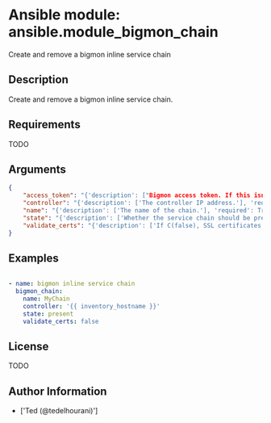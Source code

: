 # Ansible module: ansible.module_bigmon_chain


Create and remove a bigmon inline service chain

## Description

Create and remove a bigmon inline service chain.

## Requirements

TODO

## Arguments

``` json
{
    "access_token": "{'description': ["Bigmon access token. If this isn't set, the environment variable C(BIGSWITCH_ACCESS_TOKEN) is used."]}",
    "controller": "{'description': ['The controller IP address.'], 'required': True}",
    "name": "{'description': ['The name of the chain.'], 'required': True}",
    "state": "{'description': ['Whether the service chain should be present or absent.'], 'default': 'present', 'choices': ['present', 'absent']}",
    "validate_certs": "{'description': ['If C(false), SSL certificates will not be validated. This should only be used on personally controlled devices using self-signed certificates.'], 'required': False, 'default': True, 'type': 'bool'}",
}
```

## Examples


``` yaml

- name: bigmon inline service chain
  bigmon_chain:
    name: MyChain
    controller: '{{ inventory_hostname }}'
    state: present
    validate_certs: false

```

## License

TODO

## Author Information
  - ['Ted (@tedelhourani)']
